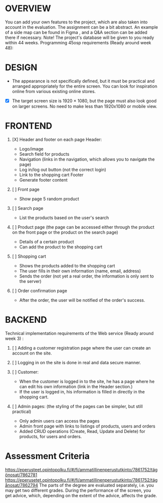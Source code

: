 # OVERVIEW
You can add your own features to the project, which are also taken into account in the evaluation.
The assignment can be a bit abstract. An example of a side map can be found in Figma  , and a Q&A section can be added there if necessary.
Note! The project's database will be given to you ready within 44 weeks.
Programming 45osp requirements (Ready around week 48):



# DESIGN
- The appearance is not specifically defined, but it must be practical and arranged appropriately for the entire screen. You can look for inspiration online from various existing online stores. 
- [X] The target screen size is 1920 × 1080, but the page must also look good on larger screens. No need to make less than 1920x1080 or mobile view.



# FRONTEND 

1. [X] Header and footer on each page
Header:
   - Logo/image
   - Search field for products
   - Navigation (links in the navigation, which allows you to navigate the page)
   - Log in/log out button (not the correct login)
   - Link to the shopping cart
Footer
   - Generate footer content

2. [ ] Front page
   - Show page 5 random product

3. [ ] Search page
   - List the products based on the user's search

4. [ ] Product page (the page can be accessed either through the product on the front page or the product on the search page)
   - Details of a certain product
   - Can add the product to the shopping cart

5. [ ] Shopping cart
   - Shows the products added to the shopping cart
   - The user fills in their own information (name, email, address)
   - Sends the order (not yet a real order, the information is only sent to the server)

6. [ ] Order confirmation page
   - After the order, the user will be notified of the order's success.



# BACKEND

Technical implementation requirements of the Web service (Ready around week 3) :

1. [ ] Adding a customer registration page where the user can create an account on the site.

2. [ ] Logging in on the site is done in real and data secure manner.

3. [ ] Customer:
   - When the customer is logged in to the site, he has a page where he can edit his own information (link in the Header section.)
   - If the user is logged in, his information is filled in directly in the shopping cart.

4. [ ] Admin pages: (the styling of the pages can be simpler, but still practical)
   - Only admin users can access the pages
   - Admin front page with links to listings of products, users and orders
   - Added CRUD operations (Create, Read, Update and Delete) for products, for users and orders.





# Assessment Criteria

https://eperusteet.opintopolku.fi/#/fi/ammatillinenperustutkinto/7861752/tägönosat/7862781
https://eperusetet.opintopolku.fi/#/fi/ammatillinenperustutkinto/7861752/tägånosat/7862794
The parts of the degree are evaluated separately, i.e. you may get two different grades.
During the performance of the screen, you get advice, which, depending on the extent of the advice, affects the grade.